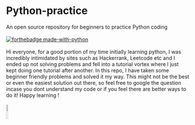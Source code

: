 # Python-practice
An open source repository for beginners to practice Python coding
</br>
</br>
[![forthebadge made-with-python](http://ForTheBadge.com/images/badges/made-with-python.svg)](https://www.python.org/)
</br>
</br>
Hi everyone, for a good portion of my time initially learning python, I was incredibly intimidated by sites such as Hackerrank, Leetcode etc and I ended up not solving problems and fell into a tutorial vortex where I just kept doing one tutorial after another. In this repo, I have taken some beginner friendly problems and solved it my way. This might not be the best or even the easiest solution out there, so feel free to google the question incase you dont understand my code or if you feel there are better ways to do it! Happy learning !
</br>
</br>
<img src="https://rishavanand.github.io/static/images/greetings.gif" align="center" style="width: 10%" />
